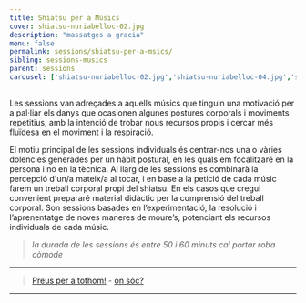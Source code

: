 ```yaml
---
title: Shiatsu per a Músics
cover: shiatsu-nuriabelloc-02.jpg
description: "massatges a gracia"
menu: false
permalink: sessions/shiatsu-per-a-msics/
sibling: sessions-musics
parent: sessions
carousel: ['shiatsu-nuriabelloc-02.jpg','shiatsu-nuriabelloc-04.jpg','shiatsu-nuriabelloc-07.jpg','shiatsu-nuriabelloc-10.jpg','shiatsu-nuriabelloc-11.jpg','shiatsu-nuriabelloc-15.jpg']
---
```


Les sessions van adreçades a aquells músics que tinguin una motivació per a pal·liar els danys que ocasionen algunes postures corporals i moviments repetitius, amb la intenció de trobar nous recursos propis i cercar més fluïdesa en el moviment i la respiració.

El motiu principal de les sessions individuals és centrar-nos una o vàries dolencies generades per un hàbit postural, en les quals em focalitzaré en la persona i no en la tècnica.  Al llarg de les sessions es combinarà la percepció d'un/a mateix/a al tocar, i en base a la petició de cada músic farem un treball corporal propi del shiatsu. En els casos que cregui convenient prepararé material didàctic per la comprensió del treball corporal. Son sessions basades en l’experimentació, la resolució i l’aprenentatge de noves maneres de moure’s, potenciant els recursos individuals de cada músic.

> _la durada de les sessions és entre 50 i 60 minuts cal portar roba còmode_

---

> [Preus per a tothom!]({{site.baseurl}}/preus) - [on sóc?]({{site.baseurl}}/contacte)

---
